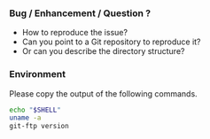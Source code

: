 ### Bug / Enhancement / Question ?

* How to reproduce the issue?
* Can you point to a Git repository to reproduce it?
* Or can you describe the directory structure?

### Environment

Please copy the output of the following commands.

```sh
echo "$SHELL"
uname -a
git-ftp version
```
